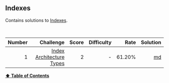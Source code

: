 
## Indexes
Contains solutions to [Indexes](https://www.hackerrank.com/domains/databases?filters%5Bsubdomains%5D%5B%5D=indexes).

<br/>

Number   |   Challenge                                                                     |   Score   |   Difficulty   |   Rate     |   Solution                                                                                                            
--:      |   --:                                                                           |   --:     |   --:          |   --:      |   --:                                                                                                                 
1        |   [Index Architecture Types](https://www.hackerrank.com/challenges/indexes-1)   |   2       |   -            |   61.20%   |   [md](https://github.com/jaimiles23/HackerRank_Solutions/blob/master/databases/2_indexes/1_indexarchitecturetypes.md)



<b><a href="#hackerrank">:arrow_up: Table of Contents</a></b>
<br/>
<br/>



